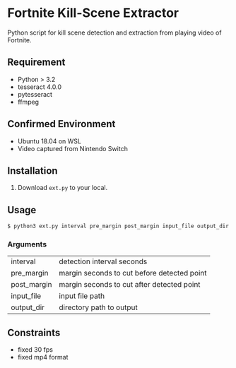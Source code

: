# Fortnite Kill-Scene Extractor
Python script for kill scene detection and extraction from playing video of Fortnite.

## Requirement

* Python > 3.2 
* tesseract 4.0.0
* pytesseract 
* ffmpeg

## Confirmed Environment

* Ubuntu 18.04 on WSL
* Video captured from Nintendo Switch

## Installation

1. Download `ext.py` to your local.

## Usage

```sh
$ python3 ext.py interval pre_margin post_margin input_file output_dir
```

### Arguments

|             |                                             |
| ----------- | ------------------------------------------- |
| interval    | detection interval seconds                  |
| pre_margin  | margin seconds to cut before detected point |
| post_margin | margin seconds to cut after detected point  |
| input_file  | input file path                             |
| output_dir  | directory path to output                    |

## Constraints

* fixed 30 fps
* fixed mp4 format
